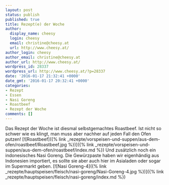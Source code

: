 ```yaml
---
layout: post
status: publish
published: true
title: Rezept(e) der Woche
author:
  display_name: cheesy
  login: cheesy
  email: christine@cheesy.at
  url: http://www.cheesy.at/
author_login: cheesy
author_email: christine@cheesy.at
author_url: http://www.cheesy.at/
wordpress_id: 28337
wordpress_url: http://www.cheesy.at/?p=28337
date: '2016-01-17 21:32:41 +0000'
date_gmt: '2016-01-17 20:32:41 +0000'
categories:
- Rezept
- Essen
- Nasi Goreng
- Roastbeef
- Rezept der Woche
comments: []
---
```

Das Rezept der Woche ist diesmal selbstgemachtes Roastbeef. Ist nicht so schwer wie es klingt, man muss aber nachher auf jeden Fall den Ofen putzen!
[![Roastbeef]({% link _rezepte/vorspeisen-und-suppen/aus-dem-ofen/roastbeef/Roastbeef.jpg %})]({% link _rezepte/vorspeisen-und-suppen/aus-dem-ofen/roastbeef/index.md %})
Und zusätzlich noch ein indonesisches Nasi Goreng. Die Gewürzpaste haben wir eigenhändig aus Indonesien importiert, es sollte sie aber auch hier im Asialaden oder sogar im Supermarkt geben.
[![Nasi Goreng-4]({% link _rezepte/hauptspeisen/fleisch/nasi-goreng/Nasi-Goreng-4.jpg %})]({% link _rezepte/hauptspeisen/fleisch/nasi-goreng/index.md %})
